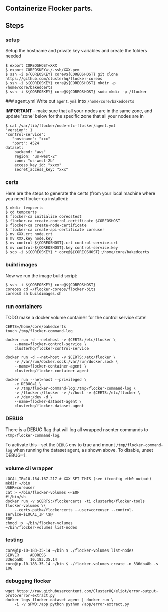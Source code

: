 ## Containerize Flocker parts.

## Steps

### setup

Setup the hostname and private key variables and create the folders needed

```
$ export COREOSHOST=XXX
$ export COREOSKEY=~/.ssh/XXX.pem
$ ssh -i ${COREOSKEY} core@${COREOSHOST} git clone https://github.com/clusterhq/flocker-coreos
$ ssh -i ${COREOSKEY} core@${COREOSHOST} mkdir -p /home/core/bakedcerts
$ ssh -i ${COREOSKEY} core@${COREOSHOST} sudo mkdir -p /flocker
```

### agent.yml
Write out `agent.yml` into `/home/core/bakedcerts`

**IMPORTANT** - make sure that all your nodes are in the same zone, and update 'zone' below for the specific zone that all your nodes are in

```
$ cat /var/lib/flocker/node-etc-flocker/agent.yml
"version": 1
"control-service":
   "hostname": "xxx"
   "port": 4524
dataset:
    backend: "aws"
    region: "us-west-2"
    zone: "us-west-2b"
    access_key_id: "xxxx"
    secret_access_key: "xxx"
```

### certs
Here are the steps to generate the certs (from your local machine where you need flocker-ca installed):

```
$ mkdir tempcerts
$ cd tempcerts
$ flocker-ca initialize coreostest
$ flocker-ca create-control-certificate $COREOSHOST
$ flocker-ca create-node-certificate
$ flocker-ca create-api-certificate coreuser
$ mv XXX.crt node.crt
$ mv XXX.key node.key
$ mv control-${COREOSHOST}.crt control-service.crt
$ mv control-${COREOSHOST}.key control-service.key
$ scp -i ${COREOSKEY} * core@${COREOSHOST}:/home/core/bakedcerts
```

### build images

Now we run the image build script:

```
$ ssh -i ${COREOSKEY} core@${COREOSHOST}
coreos$ cd ~/flocker-coreos/flocker-bits
coreos$ sh buildimages.sh
```

### run containers

TODO make a docker volume container for the control service state!

```
CERTS=/home/core/bakedcerts
touch /tmp/flocker-command-log

docker run -d --net=host -v $CERTS:/etc/flocker \
    --name=flocker-control-service \
    clusterhq/flocker-control-service

docker run -d --net=host -v $CERTS:/etc/flocker \
    -v /var/run/docker.sock:/var/run/docker.sock \
    --name=flocker-container-agent \
    clusterhq/flocker-container-agent

docker run --net=host --privileged \
    -e DEBUG=1 \
    -v /tmp/flocker-command-log:/tmp/flocker-command-log \
    -v /flocker:/flocker -v /:/host -v $CERTS:/etc/flocker \
    -v /dev:/dev -d \
    --name=flocker-dataset-agent \
    clusterhq/flocker-dataset-agent
```

### DEBUG

There is a DEBUG flag that will log all wrapped nsenter commands to `/tmp/flocker-command-log`.

To activate this - set the `DEBUG` env to true and mount `/tmp/flocker-command-log` when running the dataset agent, as shown above.
To disable, unset DEBUG=1.


### volume cli wrapper

```
LOCAL_IP=10.164.167.217 # XXX SET THIS (see ifconfig eth0 output)
mkdir ~/bin
USER=coreuser
cat > ~/bin/flocker-volumes <<EOF
#!/bin/sh
docker run -v $CERTS:/flockercerts -ti clusterhq/flocker-tools flocker-volumes \\
    --certs-path=/flockercerts --user=coreuser --control-service=$LOCAL_IP \$@
EOF
chmod +x ~/bin/flocker-volumes
~/bin/flocker-volumes list-nodes
```

### testing
```
core@ip-10-183-35-14 ~/bin $ ./flocker-volumes list-nodes
SERVER     ADDRESS
336dba8b   10.183.35.14
core@ip-10-183-35-14 ~/bin $ ./flocker-volumes create -n 336dba8b -s 10G
```

### debugging flocker
```
wget https://raw.githubusercontent.com/ClusterHQ/eliot/error-output-proto/error-extract.py
docker logs flocker-dataset-agent | docker run \
    -i -v $PWD:/app python python /app/error-extract.py
```
